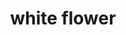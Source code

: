 ---
layout: animals&nature
title: white flower
emoji: white_flower
permalink: 💮.html
image: assets/img/3moji/white_flower.png
---